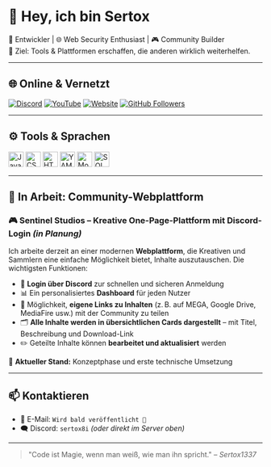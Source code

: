 # 👋 Hey, ich bin Sertox

👾 Entwickler | 🌐 Web Security Enthusiast | 🎮 Community Builder  
🎯 Ziel: Tools & Plattformen erschaffen, die anderen wirklich weiterhelfen.

---

## 🌐 Online & Vernetzt

[![Discord](https://img.shields.io/discord/1368874152550731797?style=flat-square&logo=discord&label=Discord)](https://discord.gg/tMVYJebch3)
[![YouTube](https://img.shields.io/badge/YouTube-sertoxdev-red?style=flat-square&logo=youtube)](https://www.youtube.com/@sertoxdev)
[![Website](https://img.shields.io/website?down_color=red&down_message=Offline&label=Website&style=flat-square&up_color=darkgreen&up_message=Online&url=https%3A%2F%2Finfinity-solutions.es)](https://www.sertox.dev)
[![GitHub Followers](https://img.shields.io/github/followers/Sertox1337?style=flat-square&logo=github)](https://github.com/Sertox1337)

---

## ⚙️ Tools & Sprachen

<p align="left">
  <img height="30" src="https://cdn.jsdelivr.net/gh/devicons/devicon/icons/javascript/javascript-plain.svg" alt="JavaScript (.js / .mjs)"/>
  <img height="30" src="https://cdn.jsdelivr.net/gh/devicons/devicon/icons/css3/css3-plain.svg" alt="CSS"/>
  <img height="30" src="https://cdn.jsdelivr.net/gh/devicons/devicon/icons/html5/html5-plain.svg" alt="HTML"/>
  <img height="30" src="https://cdn.jsdelivr.net/gh/devicons/devicon/icons/yarn/yarn-original.svg" alt="YAML (via CI/CD)"/>
  <img height="30" src="https://cdn.jsdelivr.net/gh/devicons/devicon/icons/mongodb/mongodb-original.svg" alt="MongoDB"/>
  <img height="30" src="https://cdn.jsdelivr.net/gh/devicons/devicon/icons/mysql/mysql-original.svg" alt="SQL / MySQL"/>
</p>


---

## 🚧 In Arbeit: Community-Webplattform

### 🎮 **Sentinel Studios** – Kreative One-Page-Plattform mit Discord-Login *(in Planung)*

Ich arbeite derzeit an einer modernen **Webplattform**, die Kreativen und Sammlern eine einfache Möglichkeit bietet, Inhalte auszutauschen. Die wichtigsten Funktionen:

- 🔐 **Login über Discord** zur schnellen und sicheren Anmeldung  
- 📊 Ein personalisiertes **Dashboard** für jeden Nutzer  
- 🔗 Möglichkeit, **eigene Links zu Inhalten** (z. B. auf MEGA, Google Drive, MediaFire usw.) mit der Community zu teilen  
- 🗂️ **Alle Inhalte werden in übersichtlichen Cards dargestellt** – mit Titel, Beschreibung und Download-Link  
- ✏️ Geteilte Inhalte können **bearbeitet und aktualisiert** werden  

📌 **Aktueller Stand:** Konzeptphase und erste technische Umsetzung

---

## 📫 Kontaktieren

- 📧 E-Mail: `Wird bald veröffentlicht 🚧`  
- 🗨️ Discord: `sertox8i` *(oder direkt im Server oben)*

---

> "Code ist Magie, wenn man weiß, wie man ihn spricht." – *Sertox1337*
